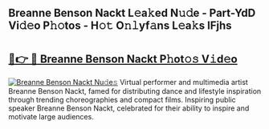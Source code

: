 ## Breanne Benson Nackt L𝚎a𝚔ed N𝚞𝚍e - Part-YdD Vi𝚍𝚎o P𝚑𝚘tos - H𝚘𝚝 O𝚗𝚕yf𝚊ns L𝚎a𝚔s lFjhs

# <h2><a href="http://kf9yyxk.oniu.top/?m=Breanne+Benson+Nackt">🔗👉 🔴 Breanne Benson Nackt P𝚑ot𝚘𝚜 V𝚒d𝚎o</a></h2>

[![Breanne Benson Nackt Nu𝚍e𝚜](https://i.imgur.com/0qMVB7G.gif)](http://kf9yyxk.oniu.top/?m=Breanne+Benson+Nackt)
Virtual performer and multimedia artist Breanne Benson Nackt, famed for distributing dance and lifestyle inspiration through trending choreographies and compact films. Inspiring public speaker Breanne Benson Nackt, celebrated for their ability to inspire and motivate large audiences.  
